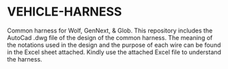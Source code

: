 # VEHICLE-HARNESS
Common harness for Wolf, GenNext, & Glob.
This repository includes the AutoCad .dwg file of the design of the common harness.
The meaning of the notations used in the design and the purpose of each wire can be found in the Excel sheet attached.
Kindly use the attached Excel file to understand the harness.
